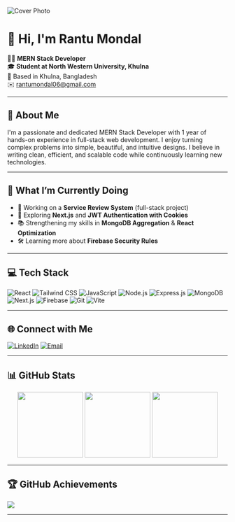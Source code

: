 <!-- 🖼️ Banner -->
![Cover Photo](https://media.licdn.com/dms/image/v2/D5616AQFFlXbMLnUChQ/profile-displaybackgroundimage-shrink_350_1400/B56ZWA4d_XHoAg-/0/1741624043012?e=1756339200&v=beta&t=7seUrfLBol2QDEBatMI_HPteryFhkSA-KWzyD1hvLE0)

# 👋 Hi, I'm Rantu Mondal

👨‍💻 **MERN Stack Developer**  
🎓 **Student at North Western University, Khulna**  
📍 Based in Khulna, Bangladesh  
✉️ rantumondal06@gmail.com  

---

## 💬 About Me

I'm a passionate and dedicated MERN Stack Developer with 1 year of hands-on experience in full-stack web development. I enjoy turning complex problems into simple, beautiful, and intuitive designs. I believe in writing clean, efficient, and scalable code while continuously learning new technologies.

---

## 🚀 What I’m Currently Doing

- 🔭 Working on a **Service Review System** (full-stack project)  
- 🌱 Exploring **Next.js** and **JWT Authentication with Cookies**  
- 📚 Strengthening my skills in **MongoDB Aggregation** & **React Optimization**  
- 🛠️ Learning more about **Firebase Security Rules**

---

## 💻 Tech Stack

![React](https://img.shields.io/badge/React-20232A?style=for-the-badge&logo=react&logoColor=61DAFB)
![Tailwind CSS](https://img.shields.io/badge/Tailwind_CSS-38B2AC?style=for-the-badge&logo=tailwind-css&logoColor=white)
![JavaScript](https://img.shields.io/badge/JavaScript-F7DF1E?style=for-the-badge&logo=javascript&logoColor=black)
![Node.js](https://img.shields.io/badge/Node.js-6DA55F?style=for-the-badge&logo=node.js&logoColor=white)
![Express.js](https://img.shields.io/badge/Express.js-404d59?style=for-the-badge&logo=express&logoColor=white)
![MongoDB](https://img.shields.io/badge/MongoDB-4EA94B?style=for-the-badge&logo=mongodb&logoColor=white)
![Next.js](https://img.shields.io/badge/Next.js-black?style=for-the-badge&logo=next.js&logoColor=white)
![Firebase](https://img.shields.io/badge/Firebase-FFCA28?style=for-the-badge&logo=firebase&logoColor=black)
![Git](https://img.shields.io/badge/Git-F05032?style=for-the-badge&logo=git&logoColor=white)
![Vite](https://img.shields.io/badge/Vite-646CFF?style=for-the-badge&logo=vite&logoColor=white)

---

## 🌐 Connect with Me

[![LinkedIn](https://img.shields.io/badge/LinkedIn-%230077B5.svg?logo=linkedin&logoColor=white)](https://linkedin.com/in/rantubytes)
[![Email](https://img.shields.io/badge/Gmail-D14836?logo=gmail&logoColor=white)](mailto:rantumondal06@gmail.com)

---

## 📊 GitHub Stats

<div align="center">
  <img src="https://github-readme-stats.vercel.app/api?username=rantu01&theme=calm&hide_border=true&include_all_commits=false&count_private=false" height="150" />
  <img src="https://nirzak-streak-stats.vercel.app/?user=rantu01&theme=calm&hide_border=true" height="150" />
  <img src="https://github-readme-stats.vercel.app/api/top-langs/?username=rantu01&theme=calm&hide_border=true&include_all_commits=false&count_private=false&layout=compact" height="150" />
</div>

---

## 🏆 GitHub Achievements

![](https://github-profile-trophy.vercel.app/?username=rantu01&theme=radical&no-frame=false&no-bg=true&margin-w=4&title=committer,repository,years)

---


